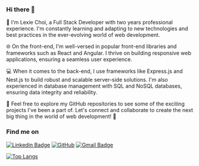 ### Hi there 👋

🌟 I'm Lexie Choi, a Full Stack Developer with two years professional experience. I'm constantly learning and adapting to new technologies and best practices in the ever-evolving world of web development.

🌐 On the front-end, I'm well-versed in popular front-end libraries and frameworks such as React and Angular. I thrive on building responsive web applications, ensuring a seamless user experience.

💻 When it comes to the back-end, I use frameworks like Express.js and Nest.js to build robust and scalable server-side solutions. I'm also experienced in database management with SQL and NoSQL databases, ensuring data integrity and reliability.

🔗 Feel free to explore my GitHub repositories to see some of the exciting projects I've been a part of. Let's connect and collaborate to create the next big thing in the world of web development! 🚀

### Find me on

[![Linkedin Badge](https://img.shields.io/badge/-LinkedIn-blue?style=flat-square&logo=Linkedin&logoColor=white&link=https://www.linkedin.com/in/lexie-choi/)](https://www.linkedin.com/in/lexie-choi/)
[![GitHub](https://img.shields.io/badge/-GitHub-181717?style=flat-square&logo=github&logoColor=white&link=https://github.com/lexiechoi852)](https://github.com/lexiechoi852)
[![Gmail Badge](https://img.shields.io/badge/-lexiechoi852@gmail.com-c14438?style=flat-square&logo=Gmail&logoColor=white&link=mailto:lexiechoi852@gmail.com)](mailto:lexiechoi852@gmail.com)

[![Top Langs](https://github-readme-stats.vercel.app/api/top-langs/?username=lexiechoi852)](https://github.com/anuraghazra/github-readme-stats)
